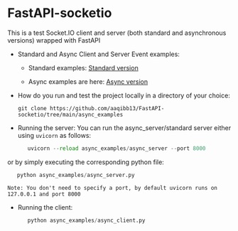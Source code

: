 # FastAPI-socketio
This is a test Socket.IO client and server (both standard and asynchronous versions) wrapped with FastAPI

- Standard and Async Client and Server Event examples:

   - Standard examples: [Standard version](https://github.com/aaqibb13/FastAPI-socketio/tree/main/standard_examples)
    
   - Async examples are here: [Async version](https://github.com/aaqibb13/FastAPI-socketio/tree/main/async_examples)

- How do you run and test the project locally in a directory of your choice:

      git clone https://github.com/aaqibb13/FastAPI-socketio/tree/main/async_examples

- Running the server:
You can run the async_server/standard server either using `uvicorn` as follows:
      
  ```python
     uvicorn --reload async_examples/async_server --port 8000
  ```
 
or by simply executing the corresponding python file:

  ```python
     python async_examples/async_server.py
  ```
`Note: You don't need to specify a port, by default uvicorn runs on 127.0.0.1 and port 8000`

- Running the client:
  
    ```python
       python async_examples/async_client.py
    ```
